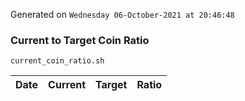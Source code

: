 Generated on `Wednesday 06-October-2021 at 20:46:48`

### Current to Target Coin Ratio
`current_coin_ratio.sh`

Date|Current|Target|Ratio
---|---|---|---
